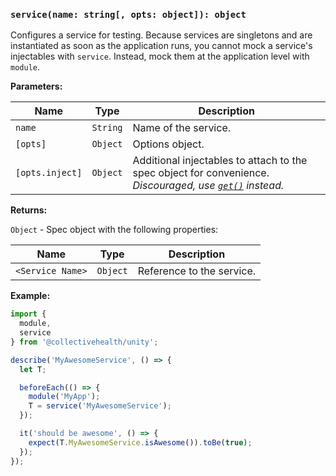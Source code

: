### `service(name: string[, opts: object]): object`

Configures a service for testing. Because services are singletons and are instantiated as soon as the application runs, you cannot mock a service's injectables with `service`. Instead, mock them at the application level with `module`.

**Parameters:**

|Name|Type|Description|
|---|---|---|
|`name`|`String`|Name of the service.|
|`[opts]`|`Object`|Options object.|
|`[opts.inject]`|`Object`|Additional injectables to attach to the spec object for convenience. *Discouraged, use [`get()`](/collectivehealth/unity#getname-string-object) instead.*|

**Returns:**

`Object` - Spec object with the following properties:

|Name|Type|Description|
|---|---|---|
|`<Service Name>`|`Object`|Reference to the service.|

**Example:**

```js
import {
  module,
  service
} from '@collectivehealth/unity';

describe('MyAwesomeService', () => {
  let T;

  beforeEach(() => {
    module('MyApp');
    T = service('MyAwesomeService');
  });

  it('should be awesome', () => {
    expect(T.MyAwesomeService.isAwesome()).toBe(true);
  });
});
```
